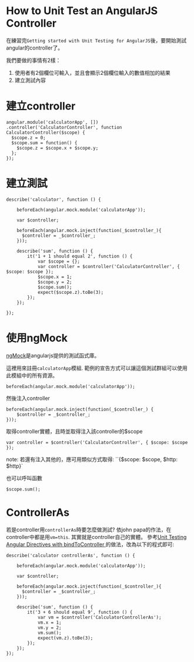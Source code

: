 How to Unit Test an AngularJS Controller
===
在練習完`Getting started with Unit Testing for AngularJS`後，要開始測試angular的controller了。

我們要做的事情有2樣：
1. 使用者有2個欄位可輸入，並且會顯示2個欄位輸入的數值相加的結果
2. 建立測試內容

# 建立controller
```
angular.module('calculatorApp', [])
.controller('CalculatorController', function CalculatorController($scope) {
  $scope.z = 0;
  $scope.sum = function() {
    $scope.z = $scope.x + $scope.y;
  };
});
```

# 建立測試
```
describe('calculator', function () {

    beforeEach(angular.mock.module('calculatorApp'));

    var $controller;

    beforeEach(angular.mock.inject(function(_$controller_){
      $controller = _$controller_;
    }));

    describe('sum', function () {
        it('1 + 1 should equal 2', function () {
            var $scope = {};
            var controller = $controller('CalculatorController', { $scope: $scope });
            $scope.x = 1;
            $scope.y = 2;
            $scope.sum();
            expect($scope.z).toBe(3);
        }); 
    });

});
```

# 使用ngMock
[ngMock](https://docs.angularjs.org/api/ngMock)是angularjs提供的測試函式庫。

這裡用來註冊`calculatorApp`模組. 範例的宣告方式可以讓這個測試群組可以使用此模組中的所有資源。
```
beforeEach(angular.mock.module('calculatorApp'));
```

然後注入controller
```
beforeEach(angular.mock.inject(function(_$controller_) {
    $controller = _$controller_;
}));
```

取得controller實體，且時並取得注入該controller的$scope
```
var controller = $controller('CalculatorController', { $scope: $scope });
```

note: 若還有注入其他的，應可用類似方式取得: ``{$scope: $scope, $http: $http}`

也可以呼叫函數
```
$scope.sum();
```

# ControllerAs
若是controller用`controllerAs`時要怎麼做測試? 依john papa的作法，在controller中都是用`vm=this`. 其實就是controller自己的實體。
參考[Unit Testing Angular Directives with bindToController
](http://www.markschabacker.com/blog/2015/09/30/bindToController_testing/)的做法，改為以下的程式即可:

```
describe('calculator controllerAs', function () {

    beforeEach(angular.mock.module('calculatorApp'));

    var $controller;

    beforeEach(angular.mock.inject(function(_$controller_){
      $controller = _$controller_;
    }));

    describe('sum', function () {
        it('3 + 6 should equal 9', function () {
            var vm = $controller('CalculatorControllerAs');
            vm.x = 1;
            vm.y = 2;
            vm.sum();
            expect(vm.z).toBe(3);
        }); 
    });
});
```
